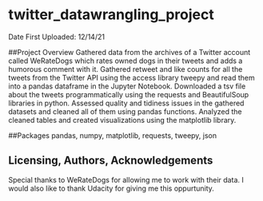 # twitter_datawrangling_project
Date First Uploaded: 12/14/21

##Project Overview
Gathered data from the archives of a Twitter account called WeRateDogs which rates owned dogs in their tweets and adds a humorous comment with it. Gathered retweet and like counts for all the tweets from the Twitter API using the access library tweepy and read them into a pandas dataframe in the Jupyter Notebook. Downloaded a tsv file about the tweets programmatically using the requests and BeautifulSoup libraries in python. Assessed quality and tidiness issues in the gathered datasets and cleaned all of them using pandas functions. Analyzed the cleaned tables and created visualizations using the matplotlib library.

##Packages
pandas, numpy, matplotlib, requests, tweepy, json

## Licensing, Authors, Acknowledgements
Special thanks to WeRateDogs for allowing me to work with their data. I would also like to thank Udacity for giving me this oppurtunity. 

